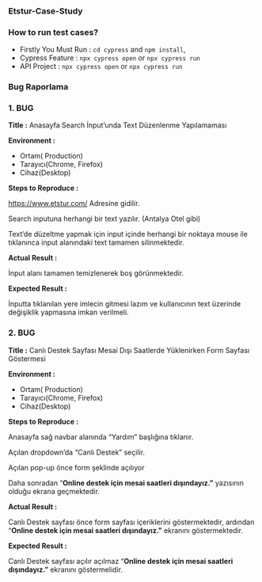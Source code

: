 
### Etstur-Case-Study

### How to run test cases?
- Firstly You Must Run : `cd cypress` and `npm install`,
- Cypress Feature : `npx cypress open`  or `npx cypress run`
- API Project : `npx cypress open` or `npx cypress run`


### Bug Raporlama

### 1. BUG
**Title :**   Anasayfa Search İnput’unda Text Düzenlenme Yapılamaması

**Environment :**  

- Ortam( Production)
- Tarayıcı(Chrome, Firefox)
- Cihaz(Desktop)

**Steps to Reproduce :**

https://www.etstur.com/ Adresine gidilir.

Search inputuna herhangi bir text yazılır. (Antalya Otel gibi)

Text’de düzeltme yapmak için input içinde herhangi bir noktaya mouse ile tıklanınca input alanındaki text tamamen silinmektedir.

**Actual Result :**

İnput alanı tamamen temizlenerek boş görünmektedir.

**Expected Result :**

İnputta tıklanılan yere imlecin gitmesi lazım ve kullanıcının text üzerinde değişiklik yapmasına imkan verilmeli.

### 2. BUG
**Title :**   Canlı Destek Sayfası Mesai Dışı Saatlerde Yüklenirken Form Sayfası Göstermesi 

**Environment :**  

- Ortam( Production)
- Tarayıcı(Chrome, Firefox)
- Cihaz(Desktop)

**Steps to Reproduce :**

Anasayfa sağ navbar alanında  “Yardım” başlığına tıklanır. 

Açılan dropdown’da “Canlı Destek” seçilir. 

Açılan pop-up önce form şeklinde açılıyor 

Daha sonradan “****Online destek için mesai saatleri dışındayız.”****  yazısının olduğu ekrana geçmektedir.

**Actual Result :**

Canlı Destek sayfası önce form sayfası içeriklerini göstermektedir, ardından “****Online destek için mesai saatleri dışındayız.”****  ekranını göstermektedir.

**Expected Result :**

Canlı Destek sayfası açılır açılmaz “****Online destek için mesai saatleri dışındayız.”****  ekranını göstermelidir.

